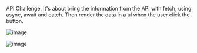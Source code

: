 API Challenge. It's about bring the information from the API with fetch, using async, await and catch. Then render the data in a ul when the user click the button.

![image](https://github.com/Signasho/traerPosts/assets/156260562/a6622e0b-fa12-4ace-a529-b6551c641299)

![image](https://github.com/Signasho/traerPosts/assets/156260562/8cd7a244-dc22-495b-8838-28837bc61f90)

